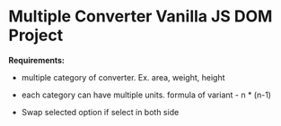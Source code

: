 # Multiple Converter Vanilla JS DOM Project

**Requirements:**

- multiple category of converter. Ex. area, weight, height

- each category can have multiple units. formula of variant - n * (n-1)
- Swap selected option if select in both side